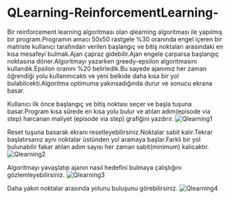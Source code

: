 # QLearning-ReinforcementLearning-

Bir reinforcement learning algoritması olan qlearning algoritması ile yapılmış bir program.Programın amacı 50x50 rastgele %30 oranında engel içeren bir matriste kullanıcı tarafından verilen başlangıç ve bitiş noktaları arasındaki en kısa mesafeyi bulmak.Ajan çapraz gidebilir.Ajan engele çarparsa başlangıç noktasına döner.Algoritmayı yazarken greedy-epsilon algoritmasını kullandık.Epsilon oranını %20 belirledik.Bu sayede ajanımız her zaman öğrendiği yolu kullanmıcaktı ve yeni belkide daha kısa bir yol bulabilcekti.Algoritma optimuma yakınsadığında durur ve sonucu ekrana basar.

Kullanıcı ilk önce başlangıç ve bitiş noktası seçer ve başla tuşuna basar.Program kısa sürede en kısa yolu bulur ve atılan adım(episode via step) harcanan maliyet (episode via step) grafiğini yazdırır.
![Qlearning1](https://user-images.githubusercontent.com/76952086/125657068-5bb82e4b-41c2-48fd-b2ab-542bd8849a46.gif)




Reset tuşuna basarak ekranı resetleyebilirsiniz.Noktalar sabit kalır.Tekrar başlatırsanız aynı noktalar üstünden yol aramaya başlar.Farklı bir yol bulunabilir fakar atılan adım sayısı her zaman sabit(minimum) kalıcaktır.
![Qlearning2](https://user-images.githubusercontent.com/76952086/125657072-b08088ca-e161-4216-8dbf-f07d54f9e899.gif)




Algoritmayı yavaşlatıp ajanın nasıl hedefini bulmaya çalıştığını gözlemleyebilirsiniz.
![Qlearning3](https://user-images.githubusercontent.com/76952086/125657073-bb720e4b-bda4-442f-9361-07c06649b6f0.gif)



Daha yakın noktalar arasında yolunu buluşunu görebilirsiniz.
![Qlearning4](https://user-images.githubusercontent.com/76952086/125657675-1a6bc94a-1169-4aeb-9930-64cf241888dc.gif)
